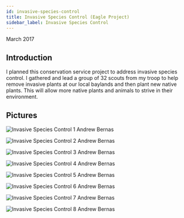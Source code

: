 ```yaml
---
id: invasive-species-control
title: Invasive Species Control (Eagle Project)
sidebar_label: Invasive Species Control
---
```

March 2017

## Introduction

I planned this conservation service project to address invasive species control. I gathered and lead a group of 32 scouts from my troop to help remove invasive plants at our local baylands and then plant new native plants. This will allow more native plants and animals to strive in their environment. 

## Pictures

![Invasive Species Control 1 Andrew Bernas](assets/conservation-service-projects/invasive-species-control/1.jpg)

![Invasive Species Control 2 Andrew Bernas](assets/conservation-service-projects/invasive-species-control/2.jpg)

![Invasive Species Control 3 Andrew Bernas](assets/conservation-service-projects/invasive-species-control/3.jpg)

![Invasive Species Control 4 Andrew Bernas](assets/conservation-service-projects/invasive-species-control/4.jpg)

![Invasive Species Control 5 Andrew Bernas](assets/conservation-service-projects/invasive-species-control/5.jpg)

![Invasive Species Control 6 Andrew Bernas](assets/conservation-service-projects/invasive-species-control/6.jpg)

![Invasive Species Control 7 Andrew Bernas](assets/conservation-service-projects/invasive-species-control/7.jpg)

![Invasive Species Control 8 Andrew Bernas](assets/conservation-service-projects/invasive-species-control/8.jpg)